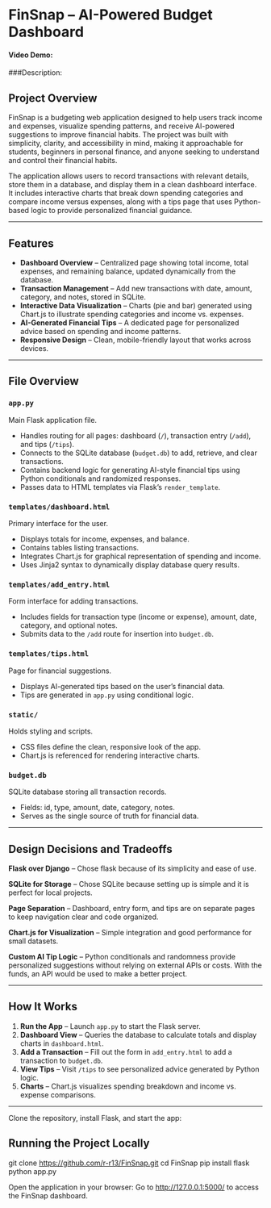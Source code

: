 # FinSnap – AI-Powered Budget Dashboard
#### Video Demo: <Insert Video URL HERE>
###Description:
## Project Overview

FinSnap is a budgeting web application designed to help users track income and expenses, visualize spending patterns, and receive AI-powered suggestions to improve financial habits. The project was built with simplicity, clarity, and accessibility in mind, making it approachable for students, beginners in personal finance, and anyone seeking to understand and control their financial habits.

The application allows users to record transactions with relevant details, store them in a database, and display them in a clean dashboard interface. It includes interactive charts that break down spending categories and compare income versus expenses, along with a tips page that uses Python-based logic to provide personalized financial guidance.

---

## Features

- **Dashboard Overview** – Centralized page showing total income, total expenses, and remaining balance, updated dynamically from the database.
- **Transaction Management** – Add new transactions with date, amount, category, and notes, stored in SQLite.
- **Interactive Data Visualization** – Charts (pie and bar) generated using Chart.js to illustrate spending categories and income vs. expenses.
- **AI-Generated Financial Tips** – A dedicated page for personalized advice based on spending and income patterns.
- **Responsive Design** – Clean, mobile-friendly layout that works across devices.

---

## File Overview

### `app.py`
Main Flask application file.
- Handles routing for all pages: dashboard (`/`), transaction entry (`/add`), and tips (`/tips`).
- Connects to the SQLite database (`budget.db`) to add, retrieve, and clear transactions.
- Contains backend logic for generating AI-style financial tips using Python conditionals and randomized responses.
- Passes data to HTML templates via Flask’s `render_template`.

### `templates/dashboard.html`
Primary interface for the user.
- Displays totals for income, expenses, and balance.
- Contains tables listing transactions.
- Integrates Chart.js for graphical representation of spending and income.
- Uses Jinja2 syntax to dynamically display database query results.

### `templates/add_entry.html`
Form interface for adding transactions.
- Includes fields for transaction type (income or expense), amount, date, category, and optional notes.
- Submits data to the `/add` route for insertion into `budget.db`.

### `templates/tips.html`
Page for financial suggestions.
- Displays AI-generated tips based on the user’s financial data.
- Tips are generated in `app.py` using conditional logic.

### `static/`
Holds styling and scripts.
- CSS files define the clean, responsive look of the app.
- Chart.js is referenced for rendering interactive charts.

### `budget.db`
SQLite database storing all transaction records.
- Fields: id, type, amount, date, category, notes.
- Serves as the single source of truth for financial data.

---

## Design Decisions and Tradeoffs

**Flask over Django** – Chose flask because of its simplicity and ease of use.

**SQLite for Storage** – Chose SQLite because setting up is simple and it is perfect for local projects.

**Page Separation** – Dashboard, entry form, and tips are on separate pages to keep navigation clear and code organized.

**Chart.js for Visualization** – Simple integration and good performance for small datasets.

**Custom AI Tip Logic** – Python conditionals and randomness provide personalized suggestions without relying on external APIs or costs. With the funds, an API would be used to make a better project.

---

## How It Works

1. **Run the App** – Launch `app.py` to start the Flask server.
2. **Dashboard View** – Queries the database to calculate totals and display charts in `dashboard.html`.
3. **Add a Transaction** – Fill out the form in `add_entry.html` to add a transaction to `budget.db`.
4. **View Tips** – Visit `/tips` to see personalized advice generated by Python logic.
5. **Charts** – Chart.js visualizes spending breakdown and income vs. expense comparisons.

---

Clone the repository, install Flask, and start the app:

## Running the Project Locally

git clone https://github.com/r-r13/FinSnap.git
cd FinSnap
pip install flask
python app.py

Open the application in your browser:
Go to http://127.0.0.1:5000/ to access the FinSnap dashboard.
